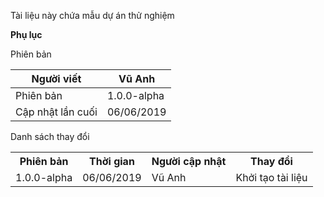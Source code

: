 Tài liệu này chứa mẫu dự án thử nghiệm

**Phụ lục**

Phiên bản 

| Người viết        | Vũ Anh     |
|-------------------|------------|
| Phiên bản         | 1.0.0-alpha|
| Cập nhật lần cuối | 06/06/2019 |

Danh sách thay đổi 

<table>
<tr>
<th>Phiên bản</th>
<th>Thời gian</th>
<th>Người cập nhật</th>
<th>Thay đổi</th>
</tr>
<tr>
<td>1.0.0-alpha</td>
<td>06/06/2019</td>
<td>Vũ Anh</td>
<td>Khởi tạo tài liệu</td>
</tr>
</table>

